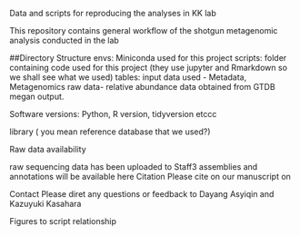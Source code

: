 Data and scripts for reproducing the analyses in KK lab 

This repository contains general workflow of the shotgun metagenomic analysis conducted in the lab 

##Directory Structure envs: Miniconda used for this project scripts: folder containing code used for this project (they use jupyter and Rmarkdown so we shall see what we used) tables: input data used - Metadata, Metagenomics raw data- relative abundance data obtained from GTDB megan output.

Software versions: Python, R version, tidyversion etccc

library ( you mean reference database that we used?)

Raw data availability

raw sequencing data has been uploaded to Staff3
assemblies and annotations will be available here
Citation Please cite on our manuscript on

Contact Please diret any questions or feedback to Dayang Asyiqin and Kazuyuki Kasahara

Figures to script relationship
